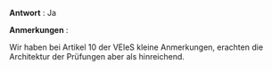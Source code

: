 **Antwort** : Ja

**Anmerkungen** :

Wir haben bei Artikel 10 der VEleS kleine Anmerkungen, erachten die Architektur der Prüfungen aber als hinreichend.
